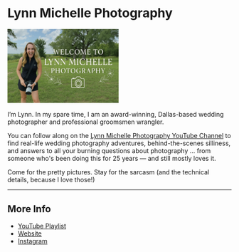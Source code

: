 # Lynn Michelle Photography

<img src="https://github.com/lynnrekhlis/youtube/blob/main/images/artwork.png" width="250">

I’m Lynn. In my spare time, I am an award-winning, Dallas-based wedding photographer and professional groomsmen wrangler.

You can follow along on the [Lynn Michelle Photography YouTube Channel](https://www.youtube.com/@lynnmichellephoto) to find real-life wedding photography adventures, behind-the-scenes silliness, and answers to all your burning questions about photography ... from someone who's been doing this for 25 years — and still mostly loves it.

Come for the pretty pictures. Stay for the sarcasm (and the technical details, because I love those!)

---
## More Info
- [YouTube Playlist](https://www.youtube.com/@lynnmichellephoto/playlists)
- [Website](https://www.lynnmichelle.com)
- [Instagram](https://instagram.com/lynnmichellephoto)
